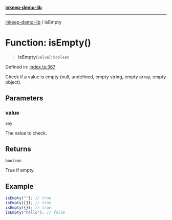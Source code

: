 [**inkeep-demo-lib**](../README.md)

***

[inkeep-demo-lib](../globals.md) / isEmpty

# Function: isEmpty()

> **isEmpty**(`value`): `boolean`

Defined in: [index.ts:367](https://github.com/araujota/inkeep-demo-lib/blob/8045ed22acf532ebed8d31418c5f9a18d1adef5d/src/index.ts#L367)

Check if a value is empty (null, undefined, empty string, empty array, empty object).

## Parameters

### value

`any`

The value to check.

## Returns

`boolean`

True if empty.

## Example

```ts
isEmpty(""); // true
isEmpty([]); // true
isEmpty({}); // true
isEmpty("hello"); // false
```
